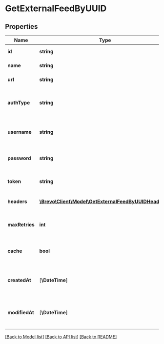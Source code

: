 # GetExternalFeedByUUID

## Properties
Name | Type | Description | Notes
------------ | ------------- | ------------- | -------------
**id** | **string** | ID of the feed | 
**name** | **string** | Name of the feed | 
**url** | **string** | URL of the feed | 
**authType** | **string** | Auth type of the feed: * &#x60;basic&#x60; * &#x60;token&#x60; * &#x60;noAuth&#x60; | 
**username** | **string** | Username for authType &#x60;basic&#x60; | [optional] 
**password** | **string** | Password for authType &#x60;basic&#x60; | [optional] 
**token** | **string** | Token for authType &#x60;token&#x60; | [optional] 
**headers** | [**\Brevo\Client\Model\GetExternalFeedByUUIDHeaders[]**](GetExternalFeedByUUIDHeaders.md) | Custom headers for the feed | 
**maxRetries** | **int** | Maximum number of retries on the feed url | 
**cache** | **bool** | Toggle caching of feed url response | 
**createdAt** | [**\DateTime**] | Datetime on which the feed was created | 
**modifiedAt** | [**\DateTime**] | Datetime on which the feed was modified | 

[[Back to Model list]](../../README.md#documentation-for-models) [[Back to API list]](../../README.md#documentation-for-api-endpoints) [[Back to README]](../../README.md)



